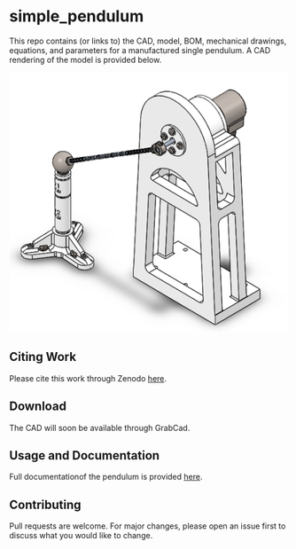 # simple_pendulum

This repo contains (or links to) the CAD, model, BOM, mechanical drawings, equations, and parameters for a manufactured single pendulum. A CAD rendering of the model is provided below.

<p align="center">
  <img src="https://github.com/Khasawneh-Lab/simple_pendulum/blob/master/figures/single_pendulum_fig.png">
</p>

## Citing Work

Please cite this work through Zenodo [here](https://github.com/Khasawneh-Lab/simple_pendulum/blob/master/simple_pendulum_documentation.pdf).

## Download

The CAD will soon be available through GrabCad.

## Usage and Documentation

Full documentationof the pendulum is provided [here](https://github.com/Khasawneh-Lab/simple_pendulum/blob/master/simple_pendulum_documentation.pdf).

## Contributing

Pull requests are welcome. For major changes, please open an issue first to discuss what you would like to change.
